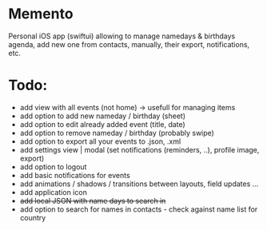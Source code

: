 # Memento
Personal iOS app (swiftui) allowing to manage namedays &amp; birthdays agenda, add new one from contacts, manually, their export, notifications, etc.

# Todo:
- add view with all events (not home) -> usefull for managing items
- add option to add new nameday / birthday (sheet) 
- add option to edit already added event (title, date)
- add option to remove nameday / birthday (probably swipe)
- add option to export all your events to .json, .xml
- add settings view | modal (set notifications (reminders, ..), profile image, export)
- add option to logout
- add basic notifications for events
- add animations / shadows / transitions between layouts, field updates ...
- add application icon
- <s>add local JSON with name days to search in</s>
- add option to search for names in contacts - check against name list for country
